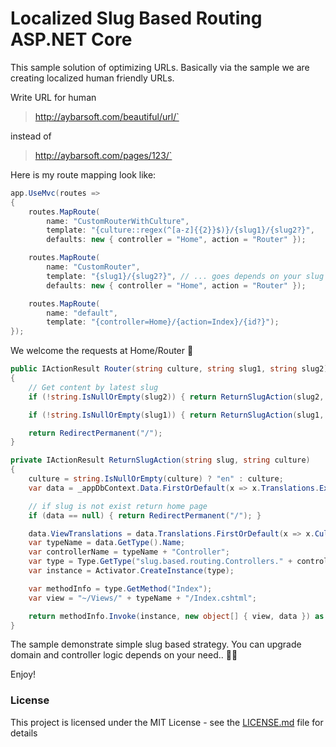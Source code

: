 
# Localized Slug Based Routing ASP.NET Core
This sample solution of optimizing URLs. Basically via the sample we are creating localized human friendly URLs.

Write URL for human
> http://aybarsoft.com/beautiful/url/`
>
instead of
>http://aybarsoft.com/pages/123/`

Here is my route mapping look like:
```csharp
app.UseMvc(routes =>
{
    routes.MapRoute(
        name: "CustomRouterWithCulture",
        template: "{culture::regex(^[a-z]{{2}}$)}/{slug1}/{slug2?}",
        defaults: new { controller = "Home", action = "Router" });

    routes.MapRoute(
        name: "CustomRouter",
        template: "{slug1}/{slug2?}", // ... goes depends on your slug level
        defaults: new { controller = "Home", action = "Router" });

    routes.MapRoute(
        name: "default",
        template: "{controller=Home}/{action=Index}/{id?}");
});
```
We welcome the requests at Home/Router 🚀 

```csharp
public IActionResult Router(string culture, string slug1, string slug2)
{
    // Get content by latest slug
    if (!string.IsNullOrEmpty(slug2)) { return ReturnSlugAction(slug2, culture); }

    if (!string.IsNullOrEmpty(slug1)) { return ReturnSlugAction(slug1, culture); }

    return RedirectPermanent("/");
}

private IActionResult ReturnSlugAction(string slug, string culture)
{
    culture = string.IsNullOrEmpty(culture) ? "en" : culture;
    var data = _appDbContext.Data.FirstOrDefault(x => x.Translations.Exists(tr => tr.Slug == slug && tr.Culture == culture));

    // if slug is not exist return home page
    if (data == null) { return RedirectPermanent("/"); }

    data.ViewTranslations = data.Translations.FirstOrDefault(x => x.Culture == culture);
    var typeName = data.GetType().Name;
    var controllerName = typeName + "Controller";
    var type = Type.GetType("slug.based.routing.Controllers." + controllerName);
    var instance = Activator.CreateInstance(type);

    var methodInfo = type.GetMethod("Index");
    var view = "~/Views/" + typeName + "/Index.cshtml";

    return methodInfo.Invoke(instance, new object[] { view, data }) as IActionResult;
}
```
The sample demonstrate simple slug based strategy. You can upgrade domain and controller logic depends on your need.. 👏🏻

Enjoy!

### License

This project is licensed under the MIT License - see the [LICENSE.md](LICENSE) file for details
